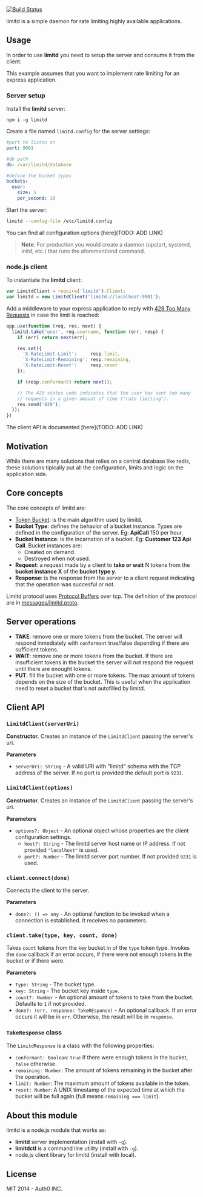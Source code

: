 [![Build Status](https://travis-ci.org/auth0/limitd.svg)](https://travis-ci.org/auth0/limitd)

limitd is a simple daemon for rate limiting highly available applications.

## Usage
In order to use **limitd** you need to setup the server and consume it from the client.

This example assumes that you want to implement rate limiting for an express application.

### Server setup
Install the **limitd** server:
```
npm i -g limitd
```

Create a file named `limitd.config` for the server settings:
```yaml
#port to listen on
port: 9001

#db path
db: /var/limitd/database

#define the bucket types
buckets:
  user:
    size: 5
    per_second: 10
```

Start the server:
```bash
limitd --config-file /etc/limitd.config
```

You can find all configuration options [here](TODO: ADD LINK)

> **Note**: For production you would create a daemon (upstart, systemd, initd, etc.) that runs the aforementiond command.

### node.js client
To instantiate the **limitd** client:

```javascript
var LimitdClient = require('limitd').Client;
var limitd = new LimitdClient('limitd://localhost:9001');
```

Add a middleware to your express application to reply with [429 Too Many Requests](http://tools.ietf.org/html/rfc6585#section-4) in case the limit is reached:

```javascript
app.use(function (req, res, next) {
  limitd.take('user', req.username, function (err, resp) {
    if (err) return next(err);

    res.set({
      'X-RateLimit-Limit':     resp.limit,
      'X-RateLimit-Remaining': resp.remaining,
      'X-RateLimit-Reset':     resp.reset
    });

    if (resp.conformant) return next();

    // The 429 status code indicates that the user has sent too many
    // requests in a given amount of time ("rate limiting").
    res.send('429');
  });
})
```

The client API is documented [here](TODO: ADD LINK)

## Motivation

While there are many solutions that relies on a central database like redis, these solutions tipically put all the configuration, limits and logic on the application side.

## Core concepts

The core concepts of limitd are:

-  [Token Bucket](http://en.wikipedia.org/wiki/Token_bucket): is the main algorithm used by limitd.
-  **Bucket Type**: defines the behavior of a bucket instance. Types are defined in the configuration of the server. Eg: **ApiCall** 150 per hour.
-  **Bucket Instance**: is the incarnation of a bucket. Eg: **Customer 123 Api Call**. Bucket instances are:
    -  Created on demand.
    -  Destroyed when not used.
-  **Request**: a request made by a client to  **take or wait** N tokens from the **bucket instance X** of the **bucket type y**.
-  **Response**: is the response from the server to a client request indicating that the operation was succesful or not.

Limitd protocol uses [Protocol Buffers](https://developers.google.com/protocol-buffers) over tcp. The definition of the protocol are in [messages/limitd.proto](/blob/master/messages/limitd.proto).

## Server operations

-  **TAKE**: remove one or more tokens from the bucket. The server will respond inmediately with `conformant` true/false depending if there are sufficient tokens.
-  **WAIT**: remove one or more tokens from the bucket. If there are insufficient tokens in the bucket the server will not respond the request until there are enought tokens.
-  **PUT**: fill the bucket with one or more tokens. The max amount of tokens depends on the size of the bucket. This is useful when the application need to reset a bucket that's not autofilled by limitd.

## Client API

### `LimitdClient(serverUri)`
**Constructor**. Creates an instance of the `LimitdClient` passing the server's uri.

**Parameters**
* `serverUri: String` - A valid URI with "limitd" schema with the TCP address of the server. If no port is provided the default port is `9231`.

### `LimitdClient(options)`
**Constructor**. Creates an instance of the `LimitdClient` passing the server's uri.

**Parameters**
* `options?: Object` - An optional object whose properties are the client configuration settings.
  * `host?: String` - The limitd server host name or IP address. If not provided `"localhost"` is used.
  * `port?: Number` - The limitd server port number. If not provided `9231` is used.
  
### `client.connect(done)`
Connects the client to the server.

**Parameters**
* `done?: () => any` - An optional function to be invoked when a connection is established. It receives no parameters.

### `client.take(type, key, count, done)`
Takes `count` tokens from the `key` bucket in of the `type` token type. Invokes the `done` callback if an error occurs, if there were not enough tokens in the bucket or if there were.

**Parameters**

* `type: String` - The bucket type.
* `key: String` - The bucket key inside `type`.
* `count?: Number` - An optional amount of tokens to take from the bucket. Defaults to `1` if not provided.
* `done?: (err, response: TakeREsponse)` - An optional callback. If an error occurs it will be in `err`. Otherwise, the result will be in `response`.

### `TakeResponse` class
The `LimitdResponse` is a class with the following properties:

* `conformant: Boolean`: `true` if there were enough tokens in the bucket, `false` otherwise.
* `remaining: Number`: The amount of tokens remaining in the bucket after the operation.
* `limit: Number`: The maximum amount of tokens available in the token.
* `reset: Number`: A UNIX timestamp of the expected time at which the bucket will be full again (full means `remaining === limit`).

## About this module

limitd is a node.js module that works as:

-  **limitd** server implementation (install with `-g`).
-  **limitdctl** is a command line utility (install with `-g`).
-  node.js client library for limitd  (install with local).

## License

MIT 2014 - Auth0 INC.
